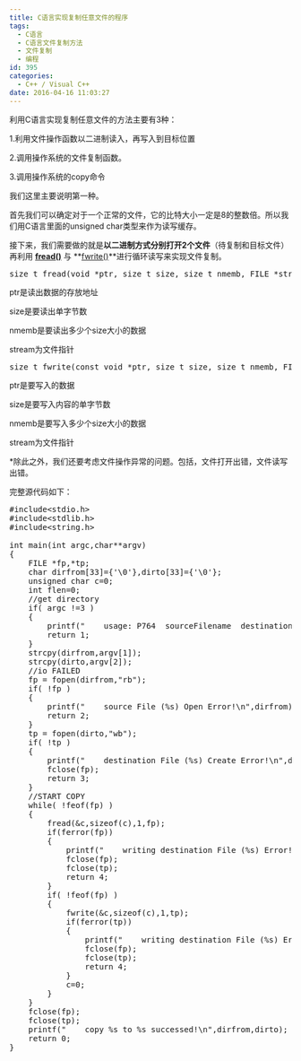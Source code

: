 ```yaml
---
title: C语言实现复制任意文件的程序
tags:
  - C语言
  - C语言文件复制方法
  - 文件复制
  - 编程
id: 395
categories:
  - C++ / Visual C++
date: 2016-04-16 11:03:27
---
```


利用C语言实现复制任意文件的方法主要有3种：

1.利用文件操作函数以二进制读入，再写入到目标位置

2.调用操作系统的文件复制函数。

3.调用操作系统的copy命令

我们这里主要说明第一种。

首先我们可以确定对于一个正常的文件，它的比特大小一定是8的整数倍。所以我们用C语言里面的unsigned char类型来作为读写缓存。

接下来，我们需要做的就是**以二进制方式分别打开2个文件**（待复制和目标文件）再利用 **[fread()](http://baike.baidu.com/view/656689.htm)** 与 **[fwrite()](http://baike.baidu.com/view/656700.htm)**进行循环读写来实现文件复制。
<pre class="lang:c decode:true ">size_t fread(void *ptr, size_t size, size_t nmemb, FILE *stream)</pre>

ptr是读出数据的存放地址

size是要读出单字节数

nmemb是要读出多少个size大小的数据

stream为文件指针

<pre class="lang:c decode:true ">size_t fwrite(const void *ptr, size_t size, size_t nmemb, FILE *stream)</pre>

ptr是要写入的数据

size是要写入内容的单字节数

nmemb是要写入多少个size大小的数据

stream为文件指针

*除此之外，我们还要考虑文件操作异常的问题。包括，文件打开出错，文件读写出错。

完整源代码如下：
<pre class="lang:c decode:true ">#include&lt;stdio.h&gt;
#include&lt;stdlib.h&gt;
#include&lt;string.h&gt;

int main(int argc,char**argv)
{
	FILE *fp,*tp;
	char dirfrom[33]={'\0'},dirto[33]={'\0'};
	unsigned char c=0;
	int flen=0;
	//get directory
	if( argc !=3 )
	{
		printf("    usage: P764  sourceFilename  destinationFilename\n");
		return 1;
	}
	strcpy(dirfrom,argv[1]);
	strcpy(dirto,argv[2]);
	//io FAILED
	fp = fopen(dirfrom,"rb");
	if( !fp )
	{
		printf("    source File (%s) Open Error!\n",dirfrom);
		return 2;
	}
	tp = fopen(dirto,"wb");
	if( !tp )
	{
		printf("    destination File (%s) Create Error!\n",dirto);
		fclose(fp);
		return 3;
	}
	//START COPY
	while( !feof(fp) )
	{
		fread(&amp;c,sizeof(c),1,fp);
		if(ferror(fp))
		{
			printf("    writing destination File (%s) Error!\n",dirto);
			fclose(fp);
			fclose(tp);
			return 4;
		}
		if( !feof(fp) )
        {
            fwrite(&amp;c,sizeof(c),1,tp);
            if(ferror(tp))
            {
                printf("    writing destination File (%s) Error!\n",dirto);
                fclose(fp);
                fclose(tp);
                return 4;
            }
            c=0;
        }
	}
	fclose(fp);
	fclose(tp);
	printf("    copy %s to %s successed!\n",dirfrom,dirto);
	return 0;
}
</pre>
&nbsp;

&nbsp;

&nbsp;

&nbsp;